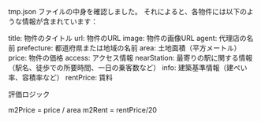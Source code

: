 tmp.json ファイルの中身を確認しました。
それによると、各物件には以下のような情報が含まれています：

title: 物件のタイトル
url: 物件のURL
image: 物件の画像URL
agent: 代理店の名前
prefecture: 都道府県または地域の名前
area: 土地面積（平方メートル）
price: 物件の価格
access: アクセス情報
nearStation: 最寄りの駅に関する情報（駅名、徒歩での所要時間、一日の乗客数など）
info: 建築基準情報（建ぺい率、容積率など）
rentPrice: 賃料

評価ロジック

m2Price = price / area
m2Rent = rentPrice/20
